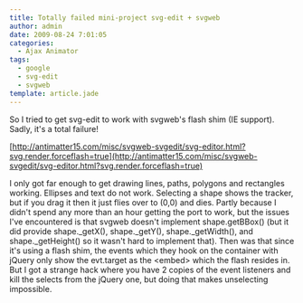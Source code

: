 ```yaml
---
title: Totally failed mini-project svg-edit + svgweb
author: admin
date: 2009-08-24 7:01:05
categories:
  - Ajax Animator
tags: 
  - google
  - svg-edit
  - svgweb
template: article.jade
---
```


So I tried to get svg-edit to work with svgweb's flash shim (IE support). Sadly, it's a total failure!

[http://antimatter15.com/misc/svgweb-svgedit/svg-editor.html?svg.render.forceflash=true](http://antimatter15.com/misc/svgweb-svgedit/svg-editor.html?svg.render.forceflash=true)

I only got far enough to get drawing lines, paths, polygons and rectangles working. Ellipses and text do not work. Selecting a shape shows the tracker, but if you drag it then it just flies over to (0,0) and dies. Partly because I didn't spend any more than an hour getting the port to work, but the issues I've encountered is that svgweb doesn't implement shape.getBBox() (but it did provide shape._getX(), shape._getY(), shape._getWidth(), and shape._getHeight() so it wasn't hard to implement that). Then was that since it's using a flash shim, the events which they hook on the container with jQuery only show the evt.target as the &lt;embed&gt; which the flash resides in. But I got a strange hack where you have 2 copies of the event listeners and kill the selects from the jQuery one, but doing that makes unselecting impossible.
